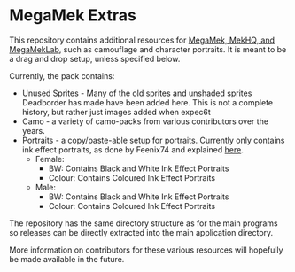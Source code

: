# MegaMek Extras
This repository contains additional resources for [MegaMek, MekHQ, and MegaMekLab](https://megamek.org), such as camouflage and character portraits. It is meant to be a drag and drop setup, unless specified below.

Currently, the pack contains:
* Unused Sprites - Many of the old sprites and unshaded sprites Deadborder has made have been added here. This is not a complete history, but rather just images added when expec6t
* Camo - a variety of camo-packs from various contributors over the years.
* Portraits - a copy/paste-able setup for portraits. Currently only contains ink effect portraits, as done by Feenix74 and explained [here](https://forum.megamek.org/showthread.php?tid=555).
    * Female:
        * BW: Contains Black and White Ink Effect Portraits
        * Colour: Contains Coloured Ink Effect Portraits 
    * Male:
        * BW: Contains Black and White Ink Effect Portraits
        * Colour: Contains Coloured Ink Effect Portraits 

The repository has the same directory structure as for the main programs so releases can be directly extracted into the main application directory.

More information on contributors for these various resources will hopefully be made available in the future.
